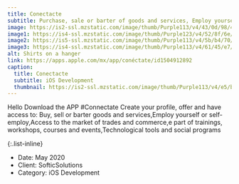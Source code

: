 ```yaml
---
title: Conectacte
subtitle: Purchase, sale or barter of goods and services, Employ yourself or self-employ.
image: https://is2-ssl.mzstatic.com/image/thumb/Purple113/v4/43/0d/98/430d985f-77a1-a61b-7229-5f79c45dca09/pr_source.png/300x0w.png
image1: https://is4-ssl.mzstatic.com/image/thumb/Purple123/v4/52/8f/6e/528f6ea3-fe6c-a9f6-ed12-f3e1e8f9a37f/pr_source.png/300x0w.png
image2: https://is5-ssl.mzstatic.com/image/thumb/Purple113/v4/5b/b4/70/5bb47026-e012-217b-63eb-fb7bed3d9877/pr_source.png/300x0w.png
image3: https://is4-ssl.mzstatic.com/image/thumb/Purple113/v4/61/45/e7/6145e71c-dae7-814f-4542-26fc2540fa57/pr_source.png/300x0w.png
alt: Shirts on a hanger
link: https://apps.apple.com/mx/app/conéctate/id1504912892
caption:
  title: Conectacte
  subtitle: iOS Development
  thumbnail: https://is2-ssl.mzstatic.com/image/thumb/Purple113/v4/e5/b4/c4/e5b4c480-fb0d-e4e4-b506-c3a2b9e2a3a3/AppIcon-1x_U007emarketing-0-7-0-85-220.png/460x0w.png?raw=true
---
```

Hello Download the APP #Connectate Create your profile, offer and have access to: Buy, sell or barter goods and services,Employ yourself or self-employ,Access to the market of trades and commerce,e part of trainings, workshops, courses and events,Technological tools and social programs

{:.list-inline}
- Date: May 2020
- Client: SofticSolutions
- Category: iOS Development

